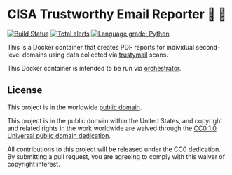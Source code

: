 # CISA Trustworthy Email Reporter :notebook: :file_folder: #

[![Build Status](https://travis-ci.com/cisagov/trustymail_reporter.svg?branch=develop)](https://travis-ci.com/cisagov/trustymail_reporter)
[![Total alerts](https://img.shields.io/lgtm/alerts/g/cisagov/trustymail_reporter.svg?logo=lgtm&logoWidth=18)](https://lgtm.com/projects/g/cisagov/trustymail_reporter/alerts/)
[![Language grade: Python](https://img.shields.io/lgtm/grade/python/g/cisagov/trustymail_reporter.svg?logo=lgtm&logoWidth=18)](https://lgtm.com/projects/g/cisagov/trustymail_reporter/context:python)

This is a Docker container that creates PDF reports for individual
second-level domains using data collected via
[trustymail](https://github.com/cisagov/trustymail) scans.

This Docker container is intended to be run via
[orchestrator](https://github.com/cisagov/orchestrator).

## License ##

This project is in the worldwide [public domain](LICENSE.md).

This project is in the public domain within the United States, and
copyright and related rights in the work worldwide are waived through
the [CC0 1.0 Universal public domain
dedication](https://creativecommons.org/publicdomain/zero/1.0/).

All contributions to this project will be released under the CC0
dedication. By submitting a pull request, you are agreeing to comply
with this waiver of copyright interest.

